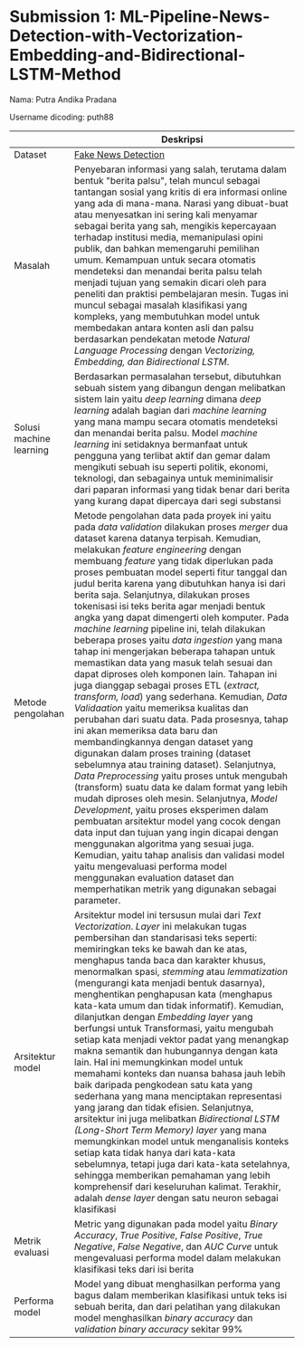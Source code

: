 # Submission 1: ML-Pipeline-News-Detection-with-Vectorization-Embedding-and-Bidirectional-LSTM-Method

Nama: Putra Andika Pradana

Username dicoding: puth88

| | Deskripsi |
| ----------- | ----------- |
| Dataset | [Fake News Detection](https://www.kaggle.com/datasets/jainpooja/fake-news-detection) |
| Masalah |Penyebaran informasi yang salah, terutama dalam bentuk "berita palsu", telah muncul sebagai tantangan sosial yang kritis di era informasi online yang ada di mana-mana. Narasi yang dibuat-buat atau menyesatkan ini sering kali menyamar sebagai berita yang sah, mengikis kepercayaan terhadap institusi media, memanipulasi opini publik, dan bahkan memengaruhi pemilihan umum. Kemampuan untuk secara otomatis mendeteksi dan menandai berita palsu telah menjadi tujuan yang semakin dicari oleh para peneliti dan praktisi pembelajaran mesin. Tugas ini muncul sebagai masalah klasifikasi yang kompleks, yang membutuhkan model untuk membedakan antara konten asli dan palsu berdasarkan pendekatan metode *Natural Language Processing* dengan *Vectorizing, Embedding, dan Bidirectional LSTM*.|
| Solusi machine learning | Berdasarkan permasalahan tersebut, dibutuhkan sebuah sistem yang dibangun dengan melibatkan sistem lain yaitu *deep learning* dimana *deep learning* adalah bagian dari *machine learning* yang mana mampu secara otomatis mendeteksi dan menandai berita palsu. Model *machine learning* ini setidaknya bermanfaat untuk pengguna yang terlibat aktif dan gemar dalam mengikuti sebuah isu seperti politik, ekonomi, teknologi, dan sebagainya untuk meminimalisir dari paparan informasi yang tidak benar dari berita yang kurang dapat dipercaya dari segi substansi|
| Metode pengolahan | Metode pengolahan data pada proyek ini yaitu pada *data validation* dilakukan proses *merger* dua dataset karena datanya terpisah. Kemudian, melakukan *feature engineering* dengan membuang *feature* yang tidak diperlukan pada proses pembuatan model seperti fitur tanggal dan judul berita karena yang dibutuhkan hanya isi dari berita saja. Selanjutnya, dilakukan proses tokenisasi isi teks berita agar menjadi bentuk angka yang dapat dimengerti oleh komputer. Pada *machine learning* pipeline ini, telah dilakukan beberapa proses yaitu *data ingestion* yang mana tahap ini mengerjakan beberapa tahapan untuk memastikan data yang masuk telah sesuai dan dapat diproses oleh komponen lain. Tahapan ini juga dianggap sebagai proses ETL (*extract, transform, load*) yang sederhana. Kemudian, *Data Validaation* yaitu memeriksa kualitas dan perubahan dari suatu data. Pada prosesnya, tahap ini akan memeriksa data baru dan membandingkannya dengan dataset yang digunakan dalam proses training (dataset sebelumnya atau training dataset). Selanjutnya, *Data Preprocessing* yaitu proses untuk mengubah (transform) suatu data ke dalam format yang lebih mudah diproses oleh mesin. Selanjutnya, *Model Development*, yaitu proses eksperimen dalam pembuatan arsitektur model yang cocok dengan data input dan tujuan yang ingin dicapai dengan menggunakan algoritma yang sesuai juga. Kemudian, yaitu tahap analisis dan validasi model yaitu mengevaluasi performa model menggunakan evaluation dataset dan memperhatikan metrik yang digunakan sebagai parameter.|
| Arsitektur model | Arsitektur model ini tersusun mulai dari *Text Vectorization*. *Layer* ini melakukan tugas pembersihan dan standarisasi teks seperti: memiringkan teks ke bawah dan ke atas, menghapus tanda baca dan karakter khusus, menormalkan spasi, *stemming* atau *lemmatization* (mengurangi kata menjadi bentuk dasarnya), menghentikan penghapusan kata (menghapus kata-kata umum dan tidak informatif). Kemudian, dilanjutkan dengan *Embedding layer* yang berfungsi untuk Transformasi, yaitu mengubah setiap kata menjadi vektor padat yang menangkap makna semantik dan hubungannya dengan kata lain. Hal ini memungkinkan model untuk memahami konteks dan nuansa bahasa jauh lebih baik daripada pengkodean satu kata yang sederhana yang mana menciptakan representasi yang jarang dan tidak efisien. Selanjutnya, arsitektur ini juga melibatkan *Bidirectional LSTM (Long-Short Term Memory) layer* yang mana memungkinkan model untuk menganalisis konteks setiap kata tidak hanya dari kata-kata sebelumnya, tetapi juga dari kata-kata setelahnya, sehingga memberikan pemahaman yang lebih komprehensif dari keseluruhan kalimat. Terakhir, adalah *dense layer* dengan satu neuron sebagai klasifikasi|
| Metrik evaluasi | Metric yang digunakan pada model yaitu *Binary Accuracy*, *True Positive*, *False Positive*, *True Negative*, *False Negative*, dan *AUC Curve* untuk mengevaluasi performa model dalam melakukan klasifikasi teks dari isi berita|
| Performa model | Model yang dibuat menghasilkan performa yang bagus dalam memberikan klasifikasi untuk teks isi sebuah berita, dan dari pelatihan yang dilakukan model menghasilkan *binary accuracy* dan *validation binary accuracy* sekitar 99% |
